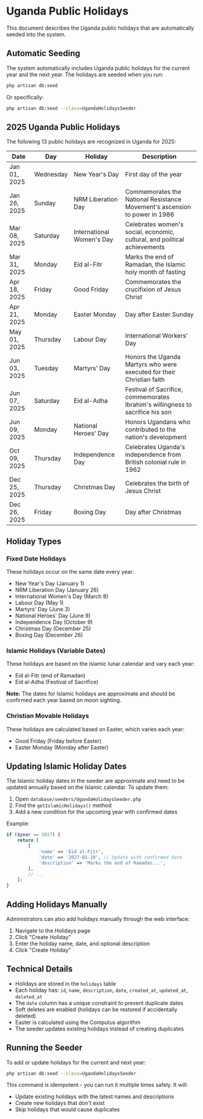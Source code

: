 # Uganda Public Holidays

This document describes the Uganda public holidays that are automatically seeded into the system.

## Automatic Seeding

The system automatically includes Uganda public holidays for the current year and the next year. The holidays are seeded when you run:

```bash
php artisan db:seed
```

Or specifically:

```bash
php artisan db:seed --class=UgandaHolidaysSeeder
```

## 2025 Uganda Public Holidays

The following 13 public holidays are recognized in Uganda for 2025:

| Date | Day | Holiday | Description |
|------|-----|---------|-------------|
| Jan 01, 2025 | Wednesday | New Year's Day | First day of the year |
| Jan 26, 2025 | Sunday | NRM Liberation Day | Commemorates the National Resistance Movement's ascension to power in 1986 |
| Mar 08, 2025 | Saturday | International Women's Day | Celebrates women's social, economic, cultural, and political achievements |
| Mar 31, 2025 | Monday | Eid al-Fitr | Marks the end of Ramadan, the Islamic holy month of fasting |
| Apr 18, 2025 | Friday | Good Friday | Commemorates the crucifixion of Jesus Christ |
| Apr 21, 2025 | Monday | Easter Monday | Day after Easter Sunday |
| May 01, 2025 | Thursday | Labour Day | International Workers' Day |
| Jun 03, 2025 | Tuesday | Martyrs' Day | Honors the Uganda Martyrs who were executed for their Christian faith |
| Jun 07, 2025 | Saturday | Eid al-Adha | Festival of Sacrifice, commemorates Ibrahim's willingness to sacrifice his son |
| Jun 09, 2025 | Monday | National Heroes' Day | Honors Ugandans who contributed to the nation's development |
| Oct 09, 2025 | Thursday | Independence Day | Celebrates Uganda's independence from British colonial rule in 1962 |
| Dec 25, 2025 | Thursday | Christmas Day | Celebrates the birth of Jesus Christ |
| Dec 26, 2025 | Friday | Boxing Day | Day after Christmas |

## Holiday Types

### Fixed Date Holidays
These holidays occur on the same date every year:
- New Year's Day (January 1)
- NRM Liberation Day (January 26)
- International Women's Day (March 8)
- Labour Day (May 1)
- Martyrs' Day (June 3)
- National Heroes' Day (June 9)
- Independence Day (October 9)
- Christmas Day (December 25)
- Boxing Day (December 26)

### Islamic Holidays (Variable Dates)
These holidays are based on the Islamic lunar calendar and vary each year:
- Eid al-Fitr (end of Ramadan)
- Eid al-Adha (Festival of Sacrifice)

**Note:** The dates for Islamic holidays are approximate and should be confirmed each year based on moon sighting.

### Christian Movable Holidays
These holidays are calculated based on Easter, which varies each year:
- Good Friday (Friday before Easter)
- Easter Monday (Monday after Easter)

## Updating Islamic Holiday Dates

The Islamic holiday dates in the seeder are approximate and need to be updated annually based on the Islamic calendar. To update them:

1. Open `database/seeders/UgandaHolidaysSeeder.php`
2. Find the `getIslamicHolidays()` method
3. Add a new condition for the upcoming year with confirmed dates

Example:
```php
if ($year == 2027) {
    return [
        [
            'name' => 'Eid al-Fitr',
            'date' => '2027-03-10', // Update with confirmed date
            'description' => 'Marks the end of Ramadan...',
        ],
        // ...
    ];
}
```

## Adding Holidays Manually

Administrators can also add holidays manually through the web interface:

1. Navigate to the Holidays page
2. Click "Create Holiday"
3. Enter the holiday name, date, and optional description
4. Click "Create Holiday"

## Technical Details

- Holidays are stored in the `holidays` table
- Each holiday has: `id`, `name`, `description`, `date`, `created_at`, `updated_at`, `deleted_at`
- The `date` column has a unique constraint to prevent duplicate dates
- Soft deletes are enabled (holidays can be restored if accidentally deleted)
- Easter is calculated using the Computus algorithm
- The seeder updates existing holidays instead of creating duplicates

## Running the Seeder

To add or update holidays for the current and next year:

```bash
php artisan db:seed --class=UgandaHolidaysSeeder
```

This command is idempotent - you can run it multiple times safely. It will:
- Update existing holidays with the latest names and descriptions
- Create new holidays that don't exist
- Skip holidays that would cause duplicates
